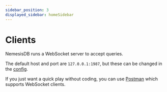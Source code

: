 ```yaml
---
sidebar_position: 3
displayed_sidebar: homeSidebar
---
```


# Clients

NemesisDB runs a WebSocket server to accept queries.

The default host and port are `127.0.0.1:1987`, but these can be changed in the [config](./config).


If you just want a quick play without coding, you can use [Postman](https://www.postman.com/downloads/) which supports WebSocket clients.